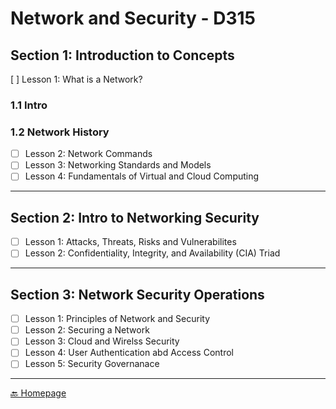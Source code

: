 # Network and Security - D315

## Section 1: Introduction to Concepts

[ ] Lesson 1: What is a Network?

### 1.1 Intro

### 1.2 Network History


- [ ] Lesson 2: Network Commands
- [ ] Lesson 3: Networking Standards and Models
- [ ] Lesson 4: Fundamentals of Virtual and Cloud Computing

---

## Section 2: Intro to Networking Security

- [ ] Lesson 1: Attacks, Threats, Risks and Vulnerabilites
- [ ] Lesson 2: Confidentiality,  Integrity, and Availability (CIA) Triad

---

## Section 3: Network Security Operations

- [ ] Lesson 1: Principles of Network and Security
- [ ] Lesson 2: Securing a Network 
- [ ] Lesson 3: Cloud and Wirelss Security
- [ ] Lesson 4: User Authentication abd Access Control
- [ ] Lesson 5: Security Governanace

---

[🔙 Homepage](../README.md)
